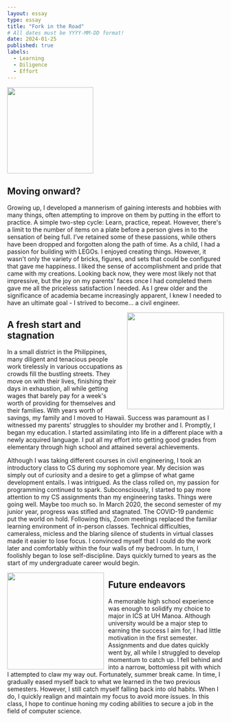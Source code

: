 ```yaml
---
layout: essay
type: essay
title: "Fork in the Road"
# All dates must be YYYY-MM-DD format!
date: 2024-01-25
published: true
labels:
  - Learning
  - Diligence
  - Effort
---
```


<img width="200px" class="rounded float-start pe-4" src="https://i.pinimg.com/736x/e6/87/72/e68772822165e902a22402bb198b7719.jpg"> 

## Moving onward? 
Growing up, I developed a mannerism of gaining interests and hobbies with many things, often attempting to improve on them by putting in the effort to practice. A simple two-step cycle: Learn, practice, repeat. However, there's a limit to the number of items on a plate before a person gives in to the sensation of being full. I've retained some of these passions, while others have been dropped and forgotten along the path of time. As a child, I had a passion for building with LEGOs. I enjoyed creating things. However, it wasn't only the variety of bricks, figures, and sets that could be configured that gave me happiness. I liked the sense of accomplishment and pride that came with my creations. Looking back now, they were most likely not that impressive, but the joy on my parents' faces once I had completed them gave me all the priceless satisfaction I needed. As I grew older and the significance of academia became increasingly apparent, I knew I needed to have an ultimate goal - I strived to become… a civil engineer. 

<div style="float: right; margin-left: 10px;">
  <img width="225px" class="rounded" src="https://media.istockphoto.com/id/1332870834/vector/arrow-oscillation-fluctuation-stagnation.jpg?s=612x612&w=0&k=20&c=gTDtAB-spw-b5BOLLjaUaBVE8P0xR0bmZv1Bljzg7Ic="> 
</div>

## A fresh start and stagnation
In a small district in the Philippines, many diligent and tenacious people work tirelessly in various occupations as crowds fill the bustling streets. They move on with their lives, finishing their days in exhaustion, all while getting wages that barely pay for a week's worth of providing for themselves and their families. With years worth of savings, my family and I moved to Hawaii. Success was paramount as I witnessed my parents' struggles to shoulder my brother and I. Promptly, I began my education. I started assimilating into life in a different place with a newly acquired language. I put all my effort into getting good grades from elementary through high school and attained several achievements. 

Although I was taking different courses in civil engineering, I took an introductory class to CS during my sophomore year. My decision was simply out of curiosity and a desire to get a glimpse of what game development entails. I was intrigued. As the class rolled on, my passion for programming continued to spark. Subconsciously, I started to pay more attention to my CS assignments than my engineering tasks. Things were going well. Maybe too much so. In March 2020, the second semester of my junior year, progress was stifled and stagnated. The COVID-19 pandemic put the world on hold. Following this, Zoom meetings replaced the familiar learning environment of in-person classes. Technical difficulties, cameraless, micless and the blaring silence of students in virtual classes made it easier to lose focus. I convinced myself that I could do the work later and comfortably within the four walls of my bedroom. In turn, I foolishly began to lose self-discipline. Days quickly turned to years as the start of my undergraduate career would begin. 

<div style="float: left; margin-right: 10px;">
  <img width="225px" class="rounded" src="https://www.b2w.tv/hubfs/Present%20and%20Future%20of%20Animation%20Where%20the%20Industry%20is%20Heading.jpg"> 
</div>

## Future endeavors 
A memorable high school experience was enough to solidify my choice to major in ICS at UH Manoa. Although university would be a major step to earning the success I aim for, I had little motivation in the first semester. Assignments and due dates quickly went by, all while I struggled to develop momentum to catch up. I fell behind and into a narrow, bottomless pit with which I attempted to claw my way out. Fortunately, summer break came. In time, I gradually eased myself back to what we learned in the two previous semesters. However, I still catch myself falling back into old habits. When I do, I quickly realign and maintain my focus to avoid more issues. In this class, I hope to continue honing my coding abilities to secure a job in the field of computer science. 
